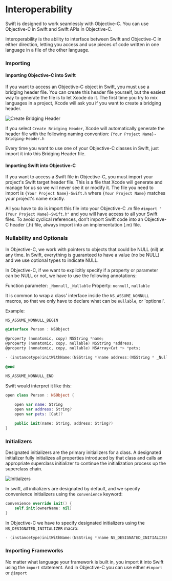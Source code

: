 # Interoperability

Swift is designed to work seamlessly with Objective-C. You can use Objective-C in Swift and Swift APIs in Objective-C.

Interoperability is the ability to interface between Swift and Objective-C in either direction, letting you access and use pieces of code written in one language in a file of the other language. 

### Importing 

#### Importing Objective-C into Swift

If you want to access an Objective-C object in Swift, you must use a bridging header file. You can create this header file yourself, but the easiest way to generate the file is to let Xcode do it. The first time you try to mix languages in a project, Xcode will ask you if you want to create a bridging header. 

![Create Bridging Header](https://developer.apple.com/library/prerelease/content/documentation/Swift/Conceptual/BuildingCocoaApps/Art/bridgingheader_2x.png)

If you select `Create Bridging Header`, Xcode will automatically generate the header file with the following naming convention: `{Your Project Name}-Bridging-Header.h`

Every time you want to use one of your Objective-C classes in Swift, just import it into this Bridging Header file.  

#### Importing Swift into Objective-C

If you want to access a Swift file in Objective-C, you must import your project's Swift target header file. This is a file that Xcode will generate and manage for us so we will never see it or modify it. The file you need to import is `{Your Project Name}-Swift.h` where `{Your Project Name}` matches your project's name exactly. 

All you have to do is import this file into your Objective-C .m file `#import "{Your Project Name}-Swift.h"` and you will have access to all your Swift files. To avoid cyclical references, don’t import Swift code into an Objective-C header (.h) file, always import into an implementation (.m) file.


### Nullability and Optionals

In Objective-C, we work with pointers to objects that could be NULL (nil) at any time. In Swift, everything is guaranteed to have a value (no be NULL) and we use optional types to indicate NULL.

In Objective-C, if we want to explicitly specify if a property or parameter can be NULL or not, we have to use the following annotations:

Function parameter: `_Nonnull`, `_Nullable`
Property: `nonnull`, `nullable`

It is common to wrap a class' interface inside the `NS_ASSUME_NONNULL` macros, so that we only have to declare what can be `nullable`, or 'optional'.

Example:

```objective-c
NS_ASSUME_NONNULL_BEGIN

@interface Person : NSObject

@property (nonatomic, copy) NSString *name;
@property (nonatomic, copy, nullable) NSString *address;
@property (nonatomic, copy, nullable) NSArray<Cat *> *pets;

- (instancetype)initWithName:(NSString *)name address:(NSString * _Nullable)address NS_DESIGNATED_INITIALIZER;

@end

NS_ASSUME_NONNULL_END
```

Swift would interpret it like this:

```Swift
open class Person : NSObject {
    
    open var name: String
    open var address: String?
    open var pets: [Cat]?

    public init(name: String, address: String?)
}
```

### Initializers 

Designated initializers are the primary initializers for a class. A designated initializer fully initializes all properties introduced by that class and calls an appropriate superclass initializer to continue the initialization process up the superclass chain.

![Initialzers](https://developer.apple.com/library/content/documentation/Swift/Conceptual/Swift_Programming_Language/Art/initializerDelegation01_2x.png)

In swift, all initializers are designated by default, and we specify convenience initializers using the `convenience` keyword:

```swift
convenience override init() {
    self.init(ownerName: nil)
}
```

In Objective-C we have to specify designated initializers using the `NS_DESIGNATED_INITIALIZER` macro: 

```objective-c
- (instancetype)initWithName:(NSString *)name NS_DESIGNATED_INITIALIZER;
```

### Importing Frameworks

No matter what language your framework is built in, you import it into Swift using the `import` statement. And in Objective-C you can use either `#import` or `@import`
